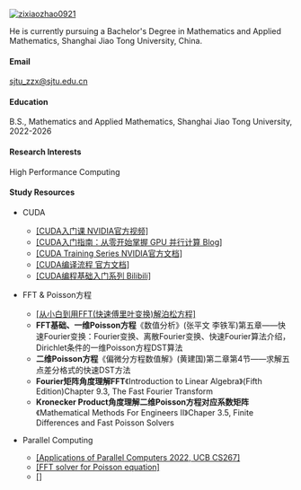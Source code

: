

[![zixiaozhao0921](https://img.shields.io/badge/zixiaozhao0921-github-blue?logo=github)](https://github.com/zixiaozhao0921)[]()

He is currently pursuing a Bachelor's Degree in Mathematics and Applied Mathematics, Shanghai Jiao Tong University, China.



#### Email
sjtu_zzx@sjtu.edu.cn

#### Education
B.S., Mathematics and Applied Mathematics, Shanghai Jiao Tong University, 2022-2026

#### Research Interests
High Performance Computing

#### Study Resources

- CUDA

	- [[CUDA入门课 NVIDIA官方视频]](https://www.bilibili.com/video/BV1JJ4m1P7xW/?spm_id_from=333.337.search-card.all.click&vd_source=b2fcf1c28abf8bb0d1f1c65bb8775bd0)
	- [[CUDA入门指南：从零开始掌握 GPU 并行计算 Blog]](https://blog.csdn.net/weixin_47231119/article/details/146244732)
	- [[CUDA Training Series NVIDIA官方文档]](https://www.olcf.ornl.gov/cuda-training-series/)
	- [[CUDA编译流程 官方文档]](https://docs.nvidia.com/cuda/cuda-compiler-driver-nvcc/index.html)
	- [[CUDA编程基础入门系列 Bilibili]](https://www.bilibili.com/video/BV1sM4y1x7of?spm_id_from=333.788.videopod.episodes&vd_source=b2fcf1c28abf8bb0d1f1c65bb8775bd0&p=13)


- FFT & Poisson方程

	- [[从小白到用FFT(快速傅里叶变换)解泊松方程]](https://zhuanlan.zhihu.com/p/391398462)
	- **FFT基础、一维Poisson方程**《数值分析》(张平文 李铁军)第五章——快速Fourier变换：Fourier变换、离散Fourier变换、快速Fourier算法介绍，Dirichlet条件的一维Poisson方程DST算法
	- **二维Poisson方程**《偏微分方程数值解》(黄建国)第二章第4节——求解五点差分格式的快速DST方法
	- **Fourier矩阵角度理解FFT**《Introduction to Linear Algebra》(Fifth Edition)Chapter 9.3, The Fast Fourier Transform
	- **Kronecker Product角度理解二维Poisson方程对应系数矩阵**《Mathematical Methods For Engineers II》Chaper 3.5, Finite Differences and Fast Poisson Solvers


- Parallel Computing

	- [[Applications of Parallel Computers 2022, UCB CS267]](https://sites.google.com/lbl.gov/cs267-spr2022)
	- [[FFT solver for Poisson equation]](https://youjunhu.github.io/research_notes/particle_simulation/particle_simulationsu24.html)
	- [[]]()

	





